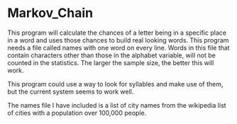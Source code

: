 Markov_Chain
============

This program will calculate the chances of a letter being in a specific place in a word and uses those chances to build real looking words. This program needs a file called names with one word on every line. Words in this file that contain characters other than those in the alphabet variable, will not be counted in the statistics. The larger the sample size, the better this will work.

This program could use a way to look for syllables and make use of them, but the current system seems to work well.

The names file I have included is a list of city names from the wikipedia list of cities with a population over 100,000 people.
